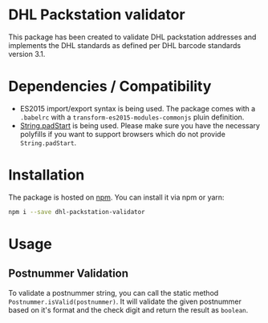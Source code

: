 # DHL Packstation validator
This package has been created to validate DHL packstation addresses and implements the DHL standards as defined per
DHL barcode standards version 3.1.

# Dependencies / Compatibility
* ES2015 import/export syntax is being used. The package comes with a `.babelrc` with a `transform-es2015-modules-commonjs` pluin definition.
* [String.padStart](https://developer.mozilla.org/en-US/docs/Web/JavaScript/Reference/Global_Objects/String/padStart) is being used. Please make sure you have the necessary polyfills if you want to support browsers which do not provide `String.padStart`.

# Installation
The package is hosted on [npm](https://www.npmjs.com/package/dhl-packstation-validator). You can install it via npm or yarn:
```bash
npm i --save dhl-packstation-validator
``` 

# Usage
## Postnummer Validation
To validate a postnummer string, you can call the static method `Postnummer.isValid(postnummer)`. It will validate
the given postnummer based on it's format and the check digit and return the result as `boolean`.